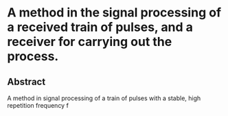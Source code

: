 # A method in the signal processing of a received train of pulses, and a receiver for carrying out the process.

## Abstract
A method in signal processing of a train of pulses with a stable, high repetition frequency f